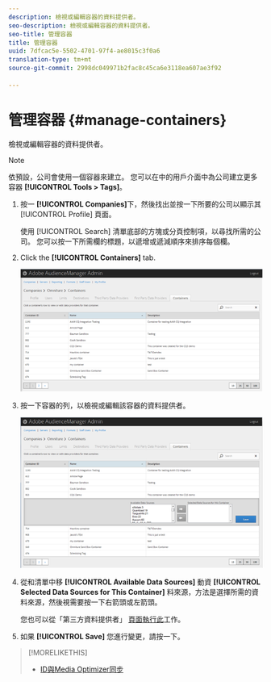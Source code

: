 ```yaml
---
description: 檢視或編輯容器的資料提供者。
seo-description: 檢視或編輯容器的資料提供者。
seo-title: 管理容器
title: 管理容器
uuid: 7dfcac5e-5502-4701-97f4-ae8015c3f0a6
translation-type: tm+mt
source-git-commit: 2998dc049971b2fac8c45ca6e3118ea607ae3f92

---
```



# 管理容器 {#manage-containers}

檢視或編輯容器的資料提供者。

<!-- t_containers.xml -->

>[!NOTE]
>
>依預設，公司會使用一個容器來建立。 您可以在中的用戶介面中為公司建立更多容器 **[!UICONTROL Tools > Tags]**。

1. 按一 **[!UICONTROL Companies]**&#x200B;下，然後找出並按一下所要的公司以顯示其 [!UICONTROL Profile] 頁面。

   使用 [!UICONTROL Search] 清單底部的方塊或分頁控制項，以尋找所需的公司。 您可以按一下所需欄的標題，以遞增或遞減順序來排序每個欄。

1. Click the **[!UICONTROL Containers]** tab.

   ![](assets/containers.png)

1. 按一下容器的列，以檢視或編輯該容器的資料提供者。

   ![步驟結果](assets/containers_edit.png)

1. 從和清單中移 **[!UICONTROL Available Data Sources]** 動資 **[!UICONTROL Selected Data Sources for This Container]** 料來源，方法是選擇所需的資料來源，然後視需要按一下右箭頭或左箭頭。

   您也可以從「第三方資料提供者」 [頁面執行此](../companies/admin-third-party-providers.md#task_E942DD674D794BA6B8EFD52FD866E689)工作。

1. 如果 **[!UICONTROL Save]** 您進行變更，請按一下。

>[!MORELIKETHIS]
>
>* [ID與Media Optimizer同步](../companies/admin-amo-sync.md#concept_2B5537233DAA4860B3503B344F937D83)

